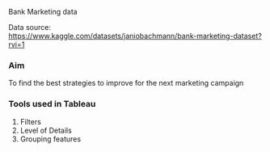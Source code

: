 Bank Marketing data

Data source: <br>
https://www.kaggle.com/datasets/janiobachmann/bank-marketing-dataset?rvi=1

### Aim
To find the best strategies to improve for the next marketing campaign

### Tools used in Tableau
1. Filters
2. Level of Details
3. Grouping features
